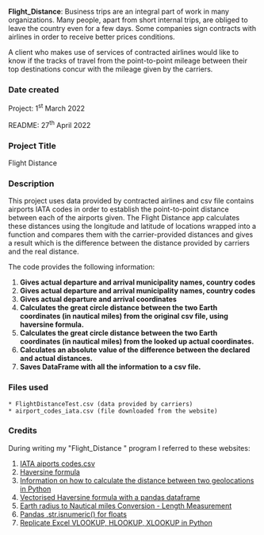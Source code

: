 __Flight_Distance__: Business trips are an integral part of work in many organizations. Many people, apart from short internal trips, are obliged to leave the country
even for a few days. Some companies sign contracts with airlines in order to receive better prices conditions.

A client who makes use of services of contracted airlines would like to know if the tracks of travel from the point-to-point mileage between their top destinations concur
with the mileage given by the carriers.

### Date created
Project: 1<sup>st</sup> March 2022

README: 27<sup>th</sup> April 2022

### Project Title
Flight Distance

### Description
This project uses data provided by contracted airlines and csv file contains airports IATA codes in order to establish the point-to-point distance between each of the airports given. The Flight Distance app calculates these distances using the longitude and latitude of locations wrapped into a function and compares them with the carrier-provided distances and gives a result which is the difference between the distance provided by carriers and the real distance.

The code provides the following information:

1.	**Gives actual departure and arrival municipality names, country codes**
2.	**Gives actual departure and arrival municipality names, country codes**
3.	**Gives actual departure and arrival coordinates**
4.	**Calculates the great circle distance between the two Earth coordinates (in nautical miles) from the original csv file, using haversine formula.**
5.	**Calculates the great circle distance between the two Earth coordinates (in nautical miles) from the looked up actual coordinates.**
6.	**Calculates an absolute value of the difference between the declared and actual distances.**
7.	**Saves DataFrame with all the information to a csv file.**

### Files used
    * FlightDistanceTest.csv (data provided by carriers)
    * airport_codes_iata.csv (file downloaded from the website)



### Credits
During writing my "Flight_Distance " program I referred to these websites:

1. [IATA aiports codes.csv](https://www.datahub.io/core/airport-codes#data)
2. [Haversine formula](https://en.wikipedia.org/wiki/Haversine_formula)
3. [Information on how to calculate the distance between two geolocations in Python](https://towardsdatascience.com/heres-how-to-calculate-distance-between-2-geolocations-in-python-93ecab5bbba4)
4. [Vectorised Haversine formula with a pandas dataframe](https://stackoverflow.com/questions/25767596/vectorised-haversine-formula-with-a-pandas-dataframe)
5. [Earth radius to Nautical miles Conversion - Length Measurement](https://trustconverter.com/en/length-conversion/earth-radius/earth-radius-to-nautical-miles.html)
6. [Pandas .str.isnumeric() for floats](https://stackoverflow.com/questions/68239333/pandas-str-isnumeric-for-floats)
7. [Replicate Excel VLOOKUP, HLOOKUP, XLOOKUP in Python](https://pythoninoffice.com/replicate-excel-vlookup-hlookup-xlookup-in-python/)
